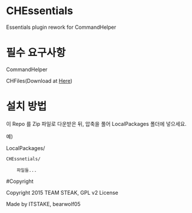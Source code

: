 # CHEssentials
Essentials plugin rework for CommandHelper

# 필수 요구사항

CommandHelper

CHFiles(Download at [Here](https://github.com/itstake/CHFiles/releases))


# 설치 방법

이 Repo 를 Zip 파일로 다운받은 뒤, 압축을 풀어 LocalPackages 폴더에 넣으세요.

예)

LocalPackages/

    CHEssnetials/
    
	    파일들...
	    
#Copyright

Copyright 2015 TEAM STEAK, GPL v2 License

Made by ITSTAKE, bearwolf05
		

